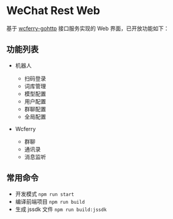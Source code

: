 # WeChat Rest Web

基于 [wcferry-gohttp](https://github.com/opentdp/wechat-rest/tree/master/httpd) 接口服务实现的 Web 界面，已开放功能如下：

## 功能列表

- 机器人
  - 扫码登录
  - 词库管理
  - 模型配置
  - 用户配置
  - 群聊配置
  - 全局配置

- Wcferry
  - 群聊
  - 通讯录
  - 消息监听

## 常用命令

- 开发模式 `npm run start`
- 编译前端项目 `npm run build`
- 生成 jssdk 文件 `npm run build:jssdk`
